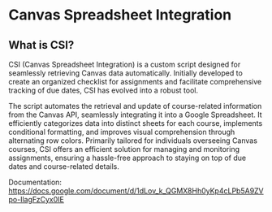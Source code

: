 # Canvas Spreadsheet Integration  
  
## What is CSI?  
CSI (Canvas Spreadsheet Integration) is a custom script designed for seamlessly retrieving Canvas data automatically. Initially developed to create an organized checklist for assignments and facilitate comprehensive tracking of due dates, CSI has evolved into a robust tool.

The script automates the retrieval and update of course-related information from the Canvas API, seamlessly integrating it into a Google Spreadsheet. It efficiently categorizes data into distinct sheets for each course, implements conditional formatting, and improves visual comprehension through alternating row colors. Primarily tailored for individuals overseeing Canvas courses, CSI offers an efficient solution for managing and monitoring assignments, ensuring a hassle-free approach to staying on top of due dates and course-related details.

Documentation:  
https://docs.google.com/document/d/1dLov_k_QGMX8Hh0yKp4cLPb5A9ZVpo-IlagFzCyx0IE
